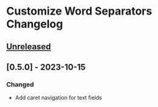<!-- Keep a Changelog guide -> https://keepachangelog.com -->

# Customize Word Separators Changelog

## [Unreleased]

## [0.5.0] - 2023-10-15

### Changed
- Add caret navigation for text fields

[Unreleased]: https://github.com/naoyukik/customize-word-separators-kt/compare/v0.4.6...HEAD
[0.4.6]: https://github.com/naoyukik/customize-word-separators-kt/commits/v0.4.6
[0.4.5]: https://github.com/naoyukik/customize-word-separators-kt/commits/v0.4.5
[0.4.4]: https://github.com/naoyukik/customize-word-separators-kt/commits/v0.4.4
[0.4.3]: https://github.com/naoyukik/customize-word-separators-kt/commits/v0.4.3
[0.4.2]: https://github.com/naoyukik/customize-word-separators-kt/commits/v0.4.2
